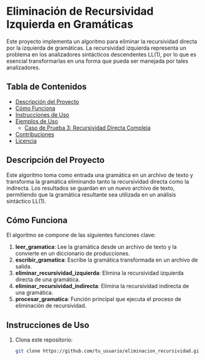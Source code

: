 # Eliminación de Recursividad Izquierda en Gramáticas

Este proyecto implementa un algoritmo para eliminar la recursividad directa por la izquierda de gramáticas. La recursividad izquierda representa un problema en los analizadores sintácticos descendentes LL(1), por lo que es esencial transformarlas en una forma que pueda ser manejada por tales analizadores.

## Tabla de Contenidos

- [Descripción del Proyecto](#descripción-del-proyecto)
- [Cómo Funciona](#cómo-funciona)
- [Instrucciones de Uso](#instrucciones-de-uso)
- [Ejemplos de Uso](#ejemplos-de-uso)
  - [Caso de Prueba 3: Recursividad Directa Compleja](#caso-de-prueba-3-recursividad-directa-compleja)
- [Contribuciones](#contribuciones)
- [Licencia](#licencia)

## Descripción del Proyecto

Este algoritmo toma como entrada una gramática en un archivo de texto y transforma la gramática eliminando tanto la recursividad directa como la indirecta. Los resultados se guardan en un nuevo archivo de texto, permitiendo que la gramática resultante sea utilizada en un análisis sintáctico LL(1).

## Cómo Funciona

El algoritmo se compone de las siguientes funciones clave:

1. **leer_gramatica**: Lee la gramática desde un archivo de texto y la convierte en un diccionario de producciones.
2. **escribir_gramatica**: Escribe la gramática transformada en un archivo de salida.
3. **eliminar_recursividad_izquierda**: Elimina la recursividad izquierda directa de una gramática.
4. **eliminar_recursividad_indirecta**: Elimina la recursividad indirecta de una gramática.
5. **procesar_gramatica**: Función principal que ejecuta el proceso de eliminación de recursividad.

## Instrucciones de Uso

1. Clona este repositorio:
   ```bash
   git clone https://github.com/tu_usuario/eliminacion_recursividad.git
